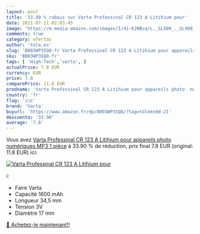 ```yaml
---
layout: post
title: '33.90 % rabais sur Varta Professinal CR 123 A Litihium pour'
date: 2021-07-11 02:03:45
image: 'https://m.media-amazon.com/images/I/41-K2NBcqrL._SL500_._SL400_.jpg'
comments: true
category: ofertas
author: 'tole.es'
slug: 'B003WP3SQ8-fr Varta Professinal CR 123 A Litihium pour appareils photo...'
sku: 'B003WP3SQ8-fr'
tags: [ 'High-Tech','varta', ]
actualPrice: 7.8 EUR
currency: EUR
price: 7.8
comparePrice: 11.8 EUR
prodname: 'Varta Professinal CR 123 A Litihium pour appareils photo  numériques  MP3  1 pièce'
country: 'fr'
flag: '🇫🇷'
brand: 'Varta'
buyurl: 'https://www.amazon.fr/dp/B003WP3SQ8/?tag=tolees0d-21'
descuento: '33.90'
average: '7.8'
---
```


Vous avez [Varta Professinal CR 123 A Litihium pour appareils photo  numériques  MP3  1 pièce](https://www.amazon.fr/dp/B003WP3SQ8/?tag=tolees0d-21)  à  33.90 % de réduction, prix final  7.8 EUR (original: 11.8 EUR) ici:

[![Varta Professinal CR 123 A Litihium pour](https://m.media-amazon.com/images/I/41-K2NBcqrL._SL500_._SL400_.jpg)](https://www.amazon.fr/dp/B003WP3SQ8/?tag=tolees0d-21)

ℹ️:

- Faire Varta
- Capacité 1600 mAh
- Longueur 34,5 mm
- Tension 3V
- Diamètre 17 mm

[🛒 Achetez-le maintenant!!](https://www.amazon.fr/dp/B003WP3SQ8/?tag=tolees0d-21)
